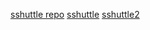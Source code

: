 ---
---


[sshuttle repo](https://github.com/sshuttle/sshuttle)
[sshuttle](https://perfecto25.medium.com/using-sshuttle-as-a-service-bec2684a65fe)
[sshuttle2](https://arazgholami.medium.com/using-ssh-tunneling-as-vpn-with-clients-for-mac-linux-windows-and-ios-android-tv-6e80e98d1e16)